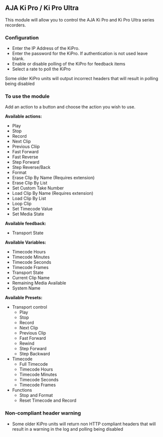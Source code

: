 ## AJA Ki Pro / Ki Pro Ultra

This module will allow you to control the AJA Ki Pro and Ki Pro Ultra series recorders.

### Configuration
* Enter the IP Address of the KiPro.
* Enter the password for the KiPro. If authentication is not used leave blank.
* Enable or disable polling of the KiPro for feedback items
* Select a rate to poll the KiPro

Some older KiPro units will output incorrect headers that will result in polling being disabled

### To use the module
Add an action to a button and choose the action you wish to use.

**Available actions:**
* Play
* Stop
* Record
* Next Clip
* Previous Cliip
* Fast Forward
* Fast Reverse
* Step Forward
* Step Reverse/Back
* Format
* Erase Clip By Name (Requires extension)
* Erase Clip By List
* Set Custom Take Number
* Load Clip By Name (Requires extension)
* Load Clip By List
* Loop Clip
* Set Timecode Value
* Set Media State

**Available feedback:**
* Transport State

**Available Variables:**
* Timecode Hours
* Timecode Minutes
* Timecode Seconds
* Timecode Frames
* Transport State
* Current Clip Name
* Remaining Media Available
* System Name

**Available Presets:**
* Transport control
  * Play
  * Stop
  * Record
  * Next Clip
  * Previous Clip
  * Fast Forward
  * Rewind
  * Step Forward
  * Step Backward
* Timecode
  * Full Timecode
  * Timecode Hours
  * Timecode Minutes
  * Timecode Seconds
  * Timecode Frames
* Functions
  * Stop and Format
  * Reset Timecode and Record

### Non-compliant header warning
* Some older KiPro units will return non HTTP compliant headers that will result in a warning in the log and polling being disabled

